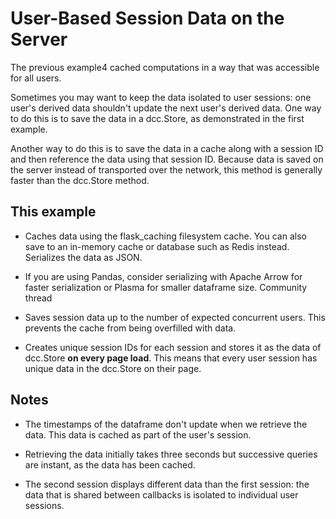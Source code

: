 # User-Based Session Data on the Server

The previous example4 cached computations in a way that was accessible for all users.

Sometimes you may want to keep the data isolated to user sessions: one user's derived data shouldn't update the next user's derived data. One way to do this is to save the data in a dcc.Store, as demonstrated in the first example.

Another way to do this is to save the data in a cache along with a session ID and then reference the data using that session ID. Because data is saved on the server instead of transported over the network, this method is generally faster than the dcc.Store method.

## This example

- Caches data using the flask_caching filesystem cache. You can also save to an in-memory cache or database such as Redis instead.
Serializes the data as JSON.

- If you are using Pandas, consider serializing with Apache Arrow for faster serialization or Plasma for smaller dataframe size. Community thread

- Saves session data up to the number of expected concurrent users. This prevents the cache from being overfilled with data.

- Creates unique session IDs for each session and stores it as the data of dcc.Store **on every page load**. This means that every user session has unique data in the dcc.Store on their page.

## Notes

- The timestamps of the dataframe don't update when we retrieve the data. This data is cached as part of the user's session.

- Retrieving the data initially takes three seconds but successive queries are instant, as the data has been cached.

- The second session displays different data than the first session: the data that is shared between callbacks is isolated to individual user sessions.
